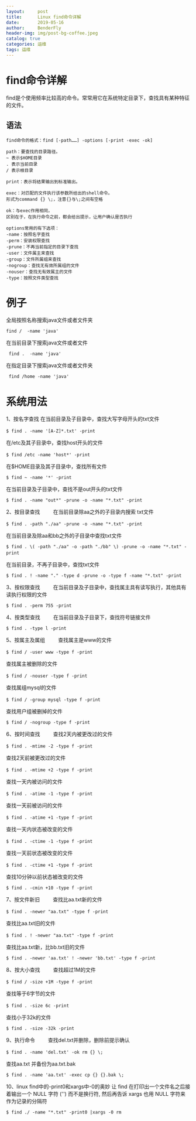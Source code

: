 ```yaml
---
layout:     post
title:      Linux find命令详解
date:       2019-05-16
author:     BenderFly
header-img: img/post-bg-coffee.jpeg
catalog: true
categories: 运维
tags: 运维
---
```


# find命令详解
find是个使用频率比较高的命令。常常用它在系统特定目录下，查找具有某种特征的文件。

## 语法
```
find命令的格式：find [-path……] -options [-print -exec -ok]

path：要查找的目录路径。 
~ 表示$HOME目录 
. 表示当前目录 
/ 表示根目录

print：表示将结果输出到标准输出。

exec：对匹配的文件执行该参数所给出的shell命令。 
形式为command {} \;，注意{}与\;之间有空格

ok：与exec作用相同， 
区别在于，在执行命令之前，都会给出提示，让用户确认是否执行

options常用的有下选项： 
-name：按照名字查找 
-perm：安装权限查找 
-prune：不再当前指定的目录下查找 
-user：文件属主来查找 
-group：文件所属组来查找 
-nogroup：查找无有效所属组的文件 
-nouser：查找无有效属主的文件 
-type：按照文件类型查找
```
# 例子

全局按照名称搜索java文件或者文件夹
```
find /  -name 'java'
```
在当前目录下搜索java文件或者文件
```
 find .  -name 'java'
```
在指定目录下搜索java文件或者文件夹
```
 find /home -name 'java'
```
# 系统用法

1、按名字查找
在当前目录及子目录中，查找大写字母开头的txt文件 
```
$ find . -name '[A-Z]*.txt' -print 　　
```
在/etc及其子目录中，查找host开头的文件 
```
$ find /etc -name 'host*' -print 　　
```
在$HOME目录及其子目录中，查找所有文件 　　
```
$ find ~ -name '*' -print 
```
在当前目录及子目录中，查找不是out开头的txt文件 　　
```
$ find . -name "out*" -prune -o -name "*.txt" -print 
```
2、按目录查找 　　
在当前目录除aa之外的子目录内搜索 txt文件 　　
```
$ find . -path "./aa" -prune -o -name "*.txt" -print 　　
```
在当前目录及除aa和bb之外的子目录中查找txt文件 　　
```
$ find . \( -path "./aa" -o -path "./bb" \) -prune -o -name "*.txt" -print 　　
```
在当前目录，不再子目录中，查找txt文件 
```
$ find . ! -name "." -type d -prune -o -type f -name "*.txt" -print 
```
3、按权限查找 　　
在当前目录及子目录中，查找属主具有读写执行，其他具有读执行权限的文件 　　
```
$ find . -perm 755 -print 
```
4、按类型查找 　　
在当前目录及子目录下，查找符号链接文件 　　
```
$ find . -type l -print 
```
5、按属主及属组 　　
查找属主是www的文件 　　
```
$ find / -user www -type f -print 　　
```
查找属主被删除的文件 
```
$ find / -nouser -type f -print 　　
```
查找属组mysql的文件 
```
$ find / -group mysql -type f -print 　　
```
查找用户组被删掉的文件 
```
$ find / -nogroup -type f -print 
```
6、按时间查找 　　
查找2天内被更改过的文件 
```
$ find . -mtime -2 -type f -print 　　
```
查找2天前被更改过的文件 
```
$ find . -mtime +2 -type f -print 　　
```
查找一天内被访问的文件 
```
$ find . -atime -1 -type f -print 　　
```
查找一天前被访问的文件 
```
$ find . -atime +1 -type f -print 　　
```
查找一天内状态被改变的文件 
```
$ find . -ctime -1 -type f -print 　　
```
查找一天前状态被改变的文件 
```
$ find . -ctime +1 -type f -print 　　
```
查找10分钟以前状态被改变的文件 
```
$ find . -cmin +10 -type f -print 
```
7、按文件新旧 　　
查找比aa.txt新的文件 
```
$ find . -newer "aa.txt" -type f -print 　　
```
查找比aa.txt旧的文件 
```
$ find . ! -newer "aa.txt" -type f -print 　　
```
查找比aa.txt新，比bb.txt旧的文件 
```
$ find . -newer 'aa.txt' ! -newer 'bb.txt' -type f -print 
```
8、按大小查找 　　
查找超过1M的文件 
```
$ find / -size +1M -type f -print 　　
```
查找等于6字节的文件 
```
$ find . -size 6c -print 　　
```
查找小于32k的文件 
```
$ find . -size -32k -print 
```
9、执行命令 　　
查找del.txt并删除，删除前提示确认 
```
$ find . -name 'del.txt' -ok rm {} \; 　　
```
查找aa.txt 并备份为aa.txt.bak 
```
$ find . -name 'aa.txt' -exec cp {} {}.bak \;
```

10、linux find中的-print0和xargs中-0的奥妙
让 find 在打印出一个文件名之后接着输出一个 NULL 字符 ('') 而不是换行符, 然后再告诉 xargs 也用 NULL 字符来作为记录的分隔符
```
$ find ./ -name "*.txt" -print0 |xargs -0 rm 
```